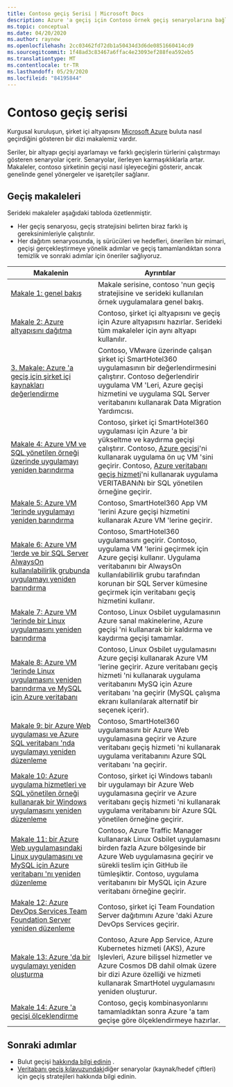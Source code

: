 ```yaml
---
title: Contoso geçiş Serisi | Microsoft Docs
description: Azure 'a geçiş için Contoso örnek geçiş senaryolarına bağlantılar.
ms.topic: conceptual
ms.date: 04/20/2020
ms.author: raynew
ms.openlocfilehash: 2cc03462fd72db1a50434d3d6de0851660414cd9
ms.sourcegitcommit: 1f48ad3c83467a6ffac4e23093ef288fea592eb5
ms.translationtype: MT
ms.contentlocale: tr-TR
ms.lasthandoff: 05/29/2020
ms.locfileid: "84195844"
---
```

# <a name="contoso-migration-series"></a>Contoso geçiş serisi


Kurgusal kuruluşun, şirket içi altyapısını [Microsoft Azure](https://azure.microsoft.com/overview/what-is-azure/) buluta nasıl geçirdiğini gösteren bir dizi makalemiz vardır. 

Seriler, bir altyapı geçişi ayarlamayı ve farklı geçişlerin türlerini çalıştırmayı gösteren senaryolar içerir. Senaryolar, ilerleyen karmaşıklıklarla artar. Makaleler, contoso şirketinin geçişi nasıl işleyeceğini gösterir, ancak genelinde genel yönergeler ve işaretçiler sağlanır.

## <a name="migration-articles"></a>Geçiş makaleleri

Serideki makaleler aşağıdaki tabloda özetlenmiştir.  

- Her geçiş senaryosu, geçiş stratejisini belirten biraz farklı iş gereksinimleriyle çalıştırılır.
- Her dağıtım senaryosunda, iş sürücüleri ve hedefleri, önerilen bir mimari, geçişi gerçekleştirmeye yönelik adımlar ve geçiş tamamlandıktan sonra temizlik ve sonraki adımlar için öneriler sağlıyoruz.


**Makalenin** | **Ayrıntılar** 
--- | --- 
[Makale 1: genel bakış](https://docs.microsoft.com/azure/architecture/cloud-adoption/migrate/azure-best-practices/contoso-migration-overview) | Makale serisine, contoso 'nun geçiş stratejisine ve serideki kullanılan örnek uygulamalara genel bakış. 
[Makale 2: Azure altyapısını dağıtma](https://docs.microsoft.com/azure/architecture/cloud-adoption/migrate/azure-best-practices/contoso-migration-infrastructure) | Contoso, şirket içi altyapısını ve geçiş için Azure altyapısını hazırlar. Serideki tüm makaleler için aynı altyapı kullanılır. 
[3. Makale: Azure 'a geçiş için şirket içi kaynakları değerlendirme](https://docs.microsoft.com/azure/cloud-adoption-framework/migrate/azure-migration-guide/assess?tabs=Tools)  | Contoso, VMware üzerinde çalışan şirket içi SmartHotel360 uygulamasının bir değerlendirmesini çalıştırır. Contoso değerlendirir uygulama VM 'Leri, Azure geçişi hizmetini ve uygulama SQL Server veritabanını kullanarak Data Migration Yardımcısı.
[Makale 4: Azure VM ve SQL yönetilen örneği üzerinde uygulamayı yeniden barındırma](https://docs.microsoft.com/azure/architecture/cloud-adoption/migrate/azure-best-practices/contoso-migration-rehost-vm-sql-managed-instance) | Contoso, şirket içi SmartHotel360 uygulaması için Azure 'a bir yükseltme ve kaydırma geçişi çalıştırır. Contoso, [Azure geçişi](https://docs.microsoft.com/azure/migrate/migrate-services-overview)'ni kullanarak uygulama ön uç VM 'sini geçirir. Contoso, [Azure veritabanı geçiş hizmeti](https://docs.microsoft.com/azure/dms/dms-overview)'ni kullanarak uygulama VERITABANıNı bir SQL yönetilen örneğine geçirir.
[Makale 5: Azure VM 'lerinde uygulamayı yeniden barındırma](https://docs.microsoft.com/azure/architecture/cloud-adoption/migrate/azure-best-practices/contoso-migration-rehost-vm) | Contoso, SmartHotel360 App VM 'lerini Azure geçişi hizmetini kullanarak Azure VM 'lerine geçirir. 
[Makale 6: Azure VM 'lerde ve bir SQL Server AlwaysOn kullanılabilirlik grubunda uygulamayı yeniden barındırma](https://docs.microsoft.com/azure/architecture/cloud-adoption/migrate/azure-best-practices/contoso-migration-rehost-vm-sql-ag) | Contoso, SmartHotel360 uygulamasını geçirir. Contoso, uygulama VM 'lerini geçirmek için Azure geçişi kullanır. Uygulama veritabanını bir AlwaysOn kullanılabilirlik grubu tarafından korunan bir SQL Server kümesine geçirmek için veritabanı geçiş hizmetini kullanır. 
[Makale 7: Azure VM 'lerinde bir Linux uygulamasını yeniden barındırma](https://docs.microsoft.com/azure/architecture/cloud-adoption/migrate/azure-best-practices/contoso-migration-rehost-linux-vm) | Contoso, Linux Osbilet uygulamasının Azure sanal makinelerine, Azure geçişi 'ni kullanarak bir kaldırma ve kaydırma geçişi tamamlar.
[Makale 8: Azure VM 'lerinde Linux uygulamasını yeniden barındırma ve MySQL için Azure veritabanı](https://docs.microsoft.com/azure/architecture/cloud-adoption/migrate/azure-best-practices/contoso-migration-rehost-linux-vm-mysql) | Contoso, Linux Osbilet uygulamasını Azure geçişi kullanarak Azure VM 'lerine geçirir. Azure veritabanı geçiş hizmeti 'ni kullanarak uygulama veritabanını MySQ için Azure veritabanı 'na geçirir (MySQL çalışma ekranı kullanılarak alternatif bir seçenek içerir).
[Makale 9: bir Azure Web uygulaması ve Azure SQL veritabanı 'nda uygulamayı yeniden düzenleme](https://docs.microsoft.com/azure/architecture/cloud-adoption/migrate/azure-best-practices/contoso-migration-refactor-web-app-sql) | Contoso, SmartHotel360 uygulamasını bir Azure Web uygulamasına geçirir ve Azure veritabanı geçiş hizmeti 'ni kullanarak uygulama veritabanını Azure SQL veritabanı 'na geçirir.
[Makale 10: Azure uygulama hizmetleri ve SQL yönetilen örneği kullanarak bir Windows uygulamasını yeniden düzenleme](https://docs.microsoft.com/azure/cloud-adoption-framework/migrate/azure-best-practices/contoso-migration-refactor-web-app-sql-managed-instance) | Contoso, şirket içi Windows tabanlı bir uygulamayı bir Azure Web uygulamasına geçirir ve Azure veritabanı geçiş hizmeti 'ni kullanarak uygulama veritabanını bir Azure SQL yönetilen örneğine geçirir.
[Makale 11: bir Azure Web uygulamasındaki Linux uygulamasını ve MySQL için Azure veritabanı 'nı yeniden düzenleme](https://docs.microsoft.com/azure/architecture/cloud-adoption/migrate/azure-best-practices/contoso-migration-refactor-linux-app-service-mysql) | Contoso, Azure Traffic Manager kullanarak Linux Osbilet uygulamasını birden fazla Azure bölgesinde bir Azure Web uygulamasına geçirir ve sürekli teslim için GitHub ile tümleşiktir. Contoso, uygulama veritabanını bir MySQL için Azure veritabanı örneğine geçirir. 
[Makale 12: Azure DevOps Services Team Foundation Server yeniden düzenleme](https://docs.microsoft.com/azure/architecture/cloud-adoption/migrate/azure-best-practices/contoso-migration-tfs-vsts) | Contoso, şirket içi Team Foundation Server dağıtımını Azure 'daki Azure DevOps Services geçirir.
[Makale 13: Azure 'da bir uygulamayı yeniden oluşturma](https://docs.microsoft.com/azure/architecture/cloud-adoption/migrate/azure-best-practices/contoso-migration-rebuild) | Contoso, Azure App Service, Azure Kubernetes hizmeti (AKS), Azure Işlevleri, Azure bilişsel hizmetler ve Azure Cosmos DB dahil olmak üzere bir dizi Azure özelliği ve hizmeti kullanarak SmartHotel uygulamasını yeniden oluşturur.
[Makale 14: Azure 'a geçişi ölçeklendirme](https://docs.microsoft.com/azure/architecture/cloud-adoption/migrate/azure-best-practices/contoso-migration-scale) | Contoso, geçiş kombinasyonlarını tamamladıktan sonra Azure 'a tam geçişe göre ölçeklendirmeye hazırlar.



## <a name="next-steps"></a>Sonraki adımlar

- Bulut geçişi [hakkında bilgi edinin](https://docs.microsoft.com/azure/architecture/cloud-adoption/migrate/) .
- [Veritabanı geçiş kılavuzundaki](https://datamigration.microsoft.com/)diğer senaryolar (kaynak/hedef çiftleri) için geçiş stratejileri hakkında bilgi edinin.
